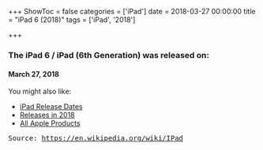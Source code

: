 +++
ShowToc = false
categories = ['iPad']
date = 2018-03-27 00:00:00
title = "iPad 6 (2018)"
tags = ['iPad', '2018']

+++

### The iPad 6 / iPad (6th Generation) was released on: 
#### March 27, 2018


<!--more-->


    
You might also like:

- [iPad Release Dates](https://AppleReleaseDate.com/tags/ipad/)
- [Releases in 2018](https://AppleReleaseDate.com/tags/2018/)
- [All Apple Products](https://AppleReleaseDate.com/categories/)



<kbd> Source: https://en.wikipedia.org/wiki/IPad</kbd>

